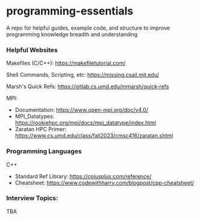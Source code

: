 # programming-essentials
A repo for helpful guides, example code, and structure to improve programming knowledge breadth and understanding

### Helpful Websites

Makefiles (C/C++): https://makefiletutorial.com/

Shell Commands, Scripting, etc: https://missing.csail.mit.edu/

Marsh's Quick Refs: https://gitlab.cs.umd.edu/mmarsh/quick-refs

MPI:
- Documentation: https://www.open-mpi.org/doc/v4.0/
- MPI_Datatypes: https://rookiehpc.org/mpi/docs/mpi_datatype/index.html
- Zaratan HPC Primer: https://www.cs.umd.edu/class/fall2023/cmsc416/zaratan.shtml

### Programming Languages

C++
- Standard Ref Library: https://cplusplus.com/reference/
- Cheatsheet: https://www.codewithharry.com/blogpost/cpp-cheatsheet/

### Interview Topics:

TBA
